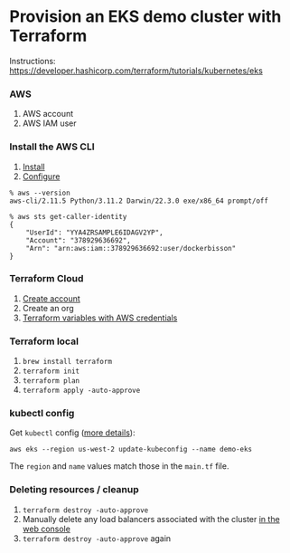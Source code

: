 # Provision an EKS demo cluster with Terraform

Instructions: https://developer.hashicorp.com/terraform/tutorials/kubernetes/eks

### AWS

1. AWS account
2. AWS IAM user

### Install the AWS CLI

1. [Install](https://docs.aws.amazon.com/cli/latest/userguide/getting-started-install.html)
2. [Configure](https://docs.aws.amazon.com/cli/latest/userguide/cli-chap-configure.html)

```
% aws --version
aws-cli/2.11.5 Python/3.11.2 Darwin/22.3.0 exe/x86_64 prompt/off
```

```
% aws sts get-caller-identity
{
    "UserId": "YYA4ZRSAMPLE6IDAGV2YP",
    "Account": "378929636692",
    "Arn": "arn:aws:iam::378929636692:user/dockerbisson"
}
```

### Terraform Cloud

1. [Create account](https://app.terraform.io/signup/account)
2. Create an org
3. [Terraform variables with AWS credentials](https://developer.hashicorp.com/terraform/tutorials/cloud-get-started/cloud-create-variable-set)

### Terraform local

1. `brew install terraform`
2. `terraform init`
3. `terraform plan`
4. `terraform apply -auto-approve`

### kubectl config

Get `kubectl` config ([more details](https://repost.aws/knowledge-center/eks-cluster-connection)):

```
aws eks --region us-west-2 update-kubeconfig --name demo-eks
```

The `region` and `name` values match those in the `main.tf` file.


### Deleting resources / cleanup

1. `terraform destroy -auto-approve`
2. Manually delete any load balancers associated with the cluster [in the web console](https://us-west-2.console.aws.amazon.com/ec2/home?region=us-west-2#LoadBalancers)
3. `terraform destroy -auto-approve` again